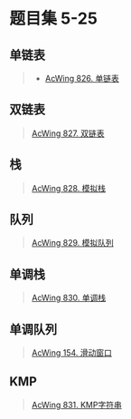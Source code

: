 # 题目集 5-25

## 单链表

> - [AcWing 826. 单链表 ](https://www.acwing.com/problem/content/828/)

## 双链表

>[AcWing 827. 双链表](https://www.acwing.com/problem/content/829/)

## 栈

> [AcWing 828. 模拟栈](https://www.acwing.com/problem/content/830/)

## 队列
> [AcWing 829. 模拟队列](https://www.acwing.com/problem/content/831/) 

## 单调栈
> [AcWing 830. 单调栈](https://www.acwing.com/problem/content/832/) 

## 单调队列
> [AcWing 154. 滑动窗口](https://www.acwing.com/problem/content/156/)

## KMP
> [AcWing 831. KMP字符串](https://www.acwing.com/problem/content/833/)
